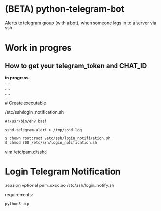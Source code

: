 # (BETA) python-telegram-bot
Alerts to telegram group (with a bot), when someone logs in to a server via ssh

# Work in progres

## How to get your telegram_token and CHAT_ID
**in progress**  
....  
....  
....  

# Create executable

/etc/ssh/login_notification.sh
```
#!/usr/bin/env bash

sshd-telegram-alert > /tmp/sshd.log
```

```
$ chown root:root /etc/ssh/login_notification.sh 
$ chmod 700 /etc/ssh/login_notification.sh
```

vim /etc/pam.d/sshd

# Login Telegram Notification
session optional pam_exec.so /etc/ssh/login_notify.sh


requirements:

```
python3-pip
```